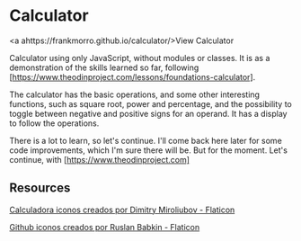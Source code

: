 # Calculator
<a ahttps://frankmorro.github.io/calculator/>View Calculator</a>

Calculator using only JavaScript, without modules or classes. It is as a demonstration of the skills learned so far, following [https://www.theodinproject.com/lessons/foundations-calculator].

The calculator has the basic operations, and some other interesting functions, such as square root, power and percentage, and the possibility to toggle between negative and positive signs for an operand. It has a display to follow the operations.

There is a lot to learn, so let's continue. I'll come back here later for some code improvements, which I'm sure there will be. But for the moment. Let's continue, with [https://www.theodinproject.com]

## Resources
<a href="https://www.flaticon.es/iconos-gratis/calculadora" title="calculadora iconos">Calculadora iconos creados por Dimitry Miroliubov - Flaticon</a>

<a href="https://www.flaticon.es/iconos-gratis/github" title="github iconos">Github iconos creados por Ruslan Babkin - Flaticon</a>
